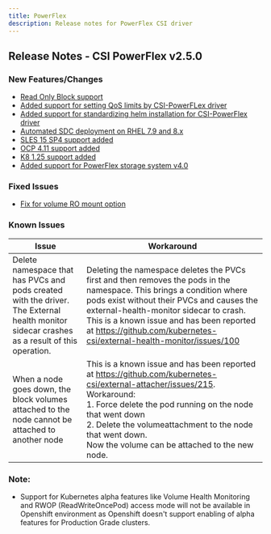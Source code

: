 ```yaml
---
title: PowerFlex
description: Release notes for PowerFlex CSI driver
---
```


## Release Notes - CSI PowerFlex v2.5.0

### New Features/Changes
- [Read Only Block support](https://github.com/dell/csm/issues/509)
- [Added support for setting QoS limits by CSI-PowerFLex driver](https://github.com/dell/csm/issues/533)
- [Added support for standardizing helm installation for CSI-PowerFlex driver](https://github.com/dell/csm/issues/494)
- [Automated SDC deployment on RHEL 7.9 and 8.x](https://github.com/dell/csm/issues/494)
- [SLES 15 SP4 support added](https://github.com/dell/csm/issues/539)
- [OCP 4.11 support added](https://github.com/dell/csm/issues/480)
- [K8 1.25 support added](https://github.com/dell/csm/issues/478)
- [Added support for PowerFlex storage system v4.0](https://github.com/dell/csm/issues/476)

### Fixed Issues 
- [Fix for volume RO mount option](https://github.com/dell/csm/issues/503)

### Known Issues

| Issue | Workaround |
|-------|------------|
| Delete namespace that has PVCs and pods created with the driver. The External health monitor sidecar crashes as a result of this operation.| Deleting the namespace deletes the PVCs first and then removes the pods in the namespace. This brings a condition where pods exist without their PVCs and causes the external-health-monitor sidecar to crash. This is a known issue and has been reported at https://github.com/kubernetes-csi/external-health-monitor/issues/100|
| When a node goes down, the block volumes attached to the node cannot be attached to another node                                           | This is a known issue and has been reported at https://github.com/kubernetes-csi/external-attacher/issues/215. Workaround: <br /> 1. Force delete the pod running on the node that went down <br /> 2. Delete the volumeattachment to the node that went down. <br /> Now the volume can be attached to the new node.                   |

### Note:

- Support for Kubernetes alpha features like Volume Health Monitoring and RWOP (ReadWriteOncePod) access mode will not be available in Openshift environment as Openshift doesn't support enabling of alpha features for Production Grade clusters.
